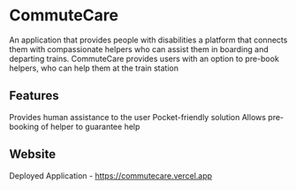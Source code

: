 # CommuteCare

An application that provides people with disabilities a platform that connects them with compassionate helpers who can assist them in boarding and departing trains.
CommuteCare provides users with an option to pre-book helpers, who can help them at the train station

## Features

Provides human assistance to the user
Pocket-friendly solution
Allows pre-booking of helper to guarantee help

## Website

Deployed Application - https://commutecare.vercel.app


